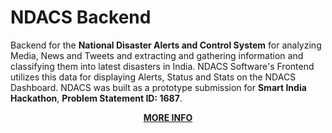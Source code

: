 # NDACS Backend
Backend for the **National Disaster Alerts and Control System** for analyzing Media, News and Tweets and extracting and gathering information and classifying them into latest disasters in India. NDACS Software's Frontend utilizes this data for displaying Alerts, Status and Stats on the NDACS Dashboard. NDACS was built as a prototype submission for **Smart India Hackathon**, **Problem Statement ID: 1687**.

<p align="center">
<a href="https://www.linkedin.com/posts/tanishq-pokharia_connections-srmist-srminstituteofscienceandtechnology-ugcPost-7238867274730721281-2Nzg?utm_source=share&utm_medium=member_android">
<b>MORE INFO</b>
</p>
